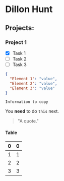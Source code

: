 # Dillon Hunt
## Projects:
### Project 1

- [x] Task 1
- [ ] Task 2
- [ ] Task 3
    
```json
{
  "Element 1": "value",
  "Element 2": "value",
  "Element 3": "value"
}
```

    Information to copy
    
You **need** to do `this` next.

> "A quote."

#### Table
| 0 | 0 |
| - | - |
| 1 | 1 |
| 2 | 2 | 
| 3 | 3 |
